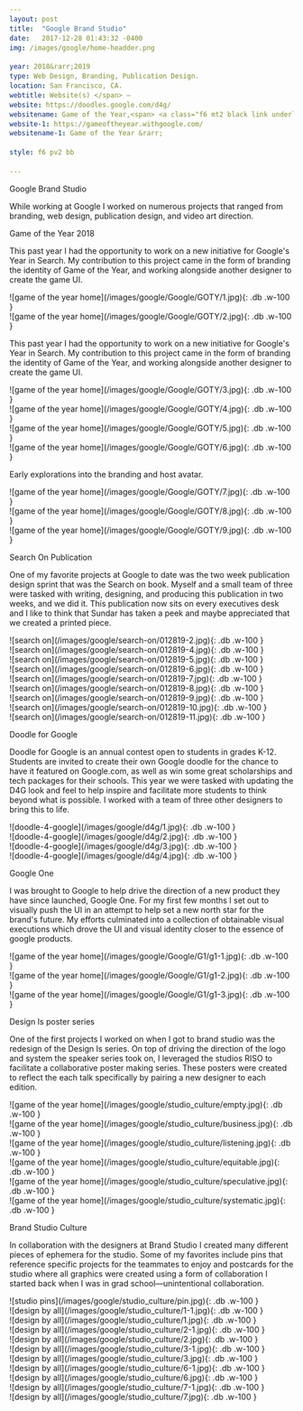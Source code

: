 ```yaml
---
layout: post
title:  "Google Brand Studio"
date:   2017-12-28 01:43:32 -0400
img: /images/google/home-headder.png

year: 2018&rarr;2019
type: Web Design, Branding, Publication Design.  
location: San Francisco, CA.
webtitle: Website(s) </span> —
website: https://doodles.google.com/d4g/
websitename: Game of the Year,<span> <a class="f6 mt2 black link underline-hover" target="_blank" href="https://doodles.google.com/d4g/">Doodle for Google, </a> <span> <a class="f6 mt2 black link underline-hover" target="_blank" href="https://www.youtube.com/playlist?list=PL590L5WQmH8dIdGztNYxH2SyMKwY_2Zwq#_ga=2.255468170.388998004.1549253508-943015284.1549253508">Search On, </a>
website-1: https://gameoftheyear.withgoogle.com/
websitename-1: Game of the Year &rarr;

style: f6 pv2 bb

---
```


 <p class="alcove f4 f3-ns">Google Brand Studio</p>

While working at Google I worked on numerous projects that ranged from branding, web design, publication design, and video art direction.


<!-- line -->
<p class=" mt0 w-100 dib bb mb5 pb3"/>
<!-- h2 -->
<p class="alcove f4 f3-ns">Game of the Year 2018</p>

This past year I had the opportunity to work on a new initiative for Google's Year in Search. My contribution to this project came in the form of branding the identity of Game of the Year, and working alongside another designer to create the game UI.


<div class="fl w-100  w-100-l ph2 " markdown="1">
![game of the year home](/images/google/Google/GOTY/1.jpg){: .db .w-100 }
</div>

<div class="fl w-100  w-100-l ph2 mb5" markdown="1">
![game of the year home](/images/google/Google/GOTY/2.jpg){: .db .w-100 }
</div>


This past year I had the opportunity to work on a new initiative for Google's Year in Search. My contribution to this project came in the form of branding the identity of Game of the Year, and working alongside another designer to create the game UI.


<div class="fl w-100  w-50-l ph2 " markdown="1">
![game of the year home](/images/google/Google/GOTY/3.jpg){: .db .w-100 }
</div>

<div class="fl w-100  w-50-l ph2 " markdown="1">
![game of the year home](/images/google/Google/GOTY/4.jpg){: .db .w-100 }
</div>

<div class="fl w-100  w-50-l ph2 " markdown="1">
![game of the year home](/images/google/Google/GOTY/5.jpg){: .db .w-100 }
</div>

<div class="fl w-100  w-50-l ph2 mb5 " markdown="1">
![game of the year home](/images/google/Google/GOTY/6.jpg){: .db .w-100 }
</div>


Early explorations into the branding and host avatar.


<div class="fl w-100  w-100-l ph2 " markdown="1">
![game of the year home](/images/google/Google/GOTY/7.jpg){: .db .w-100 }
</div>

<div class="fl w-100  w-50-l ph2 " markdown="1">
![game of the year home](/images/google/Google/GOTY/8.jpg){: .db .w-100 }
</div>

<div class="fl w-100  w-50-l ph2 " markdown="1">
![game of the year home](/images/google/Google/GOTY/9.jpg){: .db .w-100 }
</div>

<!-- line -->
<p class=" mt0 w-100 dib bb mb5 pb3"/>
<!-- h2 -->
<p class="alcove f4 f3-ns"> Search On Publication </p>

One of my favorite projects at Google to date was the two week publication design sprint that was the Search on book. Myself and a small team of three were tasked with writing, designing, and producing this publication in two weeks, and we did it. This publication now sits on every executives desk and I like to think that Sundar has taken a peek and maybe appreciated that we created a printed piece.

<div class="fl w-100  w-100-l ph2 " markdown="1">
![search on](/images/google/search-on/012819-2.jpg){: .db .w-100 }
</div>

<div class="fl w-100  w-100-l ph2 " markdown="1">
![search on](/images/google/search-on/012819-4.jpg){: .db .w-100 }
</div>

<div class="fl w-100  w-100-l ph2 " markdown="1">
![search on](/images/google/search-on/012819-5.jpg){: .db .w-100 }
</div>

<div class="fl w-100  w-50-l ph2 " markdown="1">
![search on](/images/google/search-on/012819-6.jpg){: .db .w-100 }
</div>

<div class="fl w-100  w-50-l ph2 " markdown="1">
![search on](/images/google/search-on/012819-7.jpg){: .db .w-100 }
</div>

<div class="fl w-100  w-100-l ph2 " markdown="1">
![search on](/images/google/search-on/012819-8.jpg){: .db .w-100 }
</div>


<div class="fl w-100  w-50-l ph2 " markdown="1">
![search on](/images/google/search-on/012819-9.jpg){: .db .w-100 }
</div>

<div class="fl w-100  w-50-l ph2 " markdown="1">
![search on](/images/google/search-on/012819-10.jpg){: .db .w-100 }
</div>


<div class="fl w-100  w-100-l ph2 " markdown="1">
![search on](/images/google/search-on/012819-11.jpg){: .db .w-100 }
</div>



<!-- line -->
<p class=" mt0 w-100 dib bb mb5 pb3"/>
<!-- h2 -->
<p class="alcove f4 f3-ns"> Doodle for Google </p>

Doodle for Google is an annual contest open to students in grades K-12. Students are invited to create their own Google doodle for the chance to have it featured on Google.com, as well as win some great scholarships and tech packages for their schools. This year we were tasked with updating the D4G look and feel to help inspire and facilitate more students to think beyond what is possible. I worked with a team of three other designers to bring this to life.

<div class="fl w-100  w-100-l ph2 " markdown="1">
![doodle-4-google](/images/google/d4g/1.jpg){: .db .w-100 }
</div>

<div class="fl w-100  w-50-l ph2 " markdown="1">
![doodle-4-google](/images/google/d4g/2.jpg){: .db .w-100 }
</div>


<div class="fl w-100  w-50-l ph2 " markdown="1">
![doodle-4-google](/images/google/d4g/3.jpg){: .db .w-100 }
</div>


<div class="fl w-100  w-100-l ph2 " markdown="1">
![doodle-4-google](/images/google/d4g/4.jpg){: .db .w-100 }
</div>


<!-- line -->
<p class=" mt0 w-100 dib bb mb5 pb3"/>
<!-- h2 -->
<p class="alcove f4 f3-ns"> Google One  </p>

I was brought to Google to help drive the direction of a new product they have since launched, Google One. For my first few months I set out to visually push the UI in an attempt to help set a new north star for the brand's future. My efforts culminated into a collection of obtainable visual executions which drove the UI and visual identity closer to the essence of google products.

<div class="fl w-100  w-100-l ph2 " markdown="1">
![game of the year home](/images/google/Google/G1/g1-1.jpg){: .db .w-100 }
</div>
<div class="fl w-100  w-100-l ph2 " markdown="1">
![game of the year home](/images/google/Google/G1/g1-2.jpg){: .db .w-100 }
</div>
<div class="fl w-100  w-100-l ph2 " markdown="1">
![game of the year home](/images/google/Google/G1/g1-3.jpg){: .db .w-100 }
</div>



<!-- line -->
<p class=" mt0 w-100 dib bb mb5 pb3"/>
<!-- h2 -->
<p class="alcove f4 f3-ns"> Design Is poster series</p>

One of the first projects I worked on when I got to brand studio was the redesign of the Design Is series. On top of driving the direction of the logo and system the speaker series took on, I leveraged the studios RISO to facilitate a collaborative poster making series. These posters were created to reflect the each talk specifically by pairing a new designer to each edition.

<div class="fl w-100  w-50-l ph2 " markdown="1">
![game of the year home](/images/google/studio_culture/empty.jpg){: .db .w-100 }
</div>
<div class="fl w-100  w-50-l ph2 " markdown="1">
![game of the year home](/images/google/studio_culture/business.jpg){: .db .w-100 }
</div>
<div class="fl w-100  w-50-l ph2 " markdown="1">
![game of the year home](/images/google/studio_culture/listening.jpg){: .db .w-100 }
</div>

<div class="fl w-100  w-50-l ph2 " markdown="1">
![game of the year home](/images/google/studio_culture/equitable.jpg){: .db .w-100 }
</div>
<div class="fl w-100  w-50-l ph2 " markdown="1">
![game of the year home](/images/google/studio_culture/speculative.jpg){: .db .w-100 }
</div>
<div class="fl w-100  w-50-l ph2 " markdown="1">
![game of the year home](/images/google/studio_culture/systematic.jpg){: .db .w-100 }
</div>

<!-- line -->
<p class=" mt0 w-100 dib bb mb5 pb3"/>
<!-- h2 -->
<p class="alcove f4 f3-ns"> Brand Studio Culture</p>

In collaboration with the designers at Brand Studio I created many different pieces of ephemera for the studio. Some of my favorites include pins that reference specific projects for the teammates to enjoy and postcards for the studio where all graphics were created using a form of collaboration I started back when I was in grad school—unintentional collaboration.

<div class="fl w-100  w-100-l ph2 " markdown="1">
![studio pins](/images/google/studio_culture/pin.jpg){: .db .w-100 }
</div>

<div class="fl w-100  w-50-l ph2 " markdown="1">
![design by all](/images/google/studio_culture/1-1.jpg){: .db .w-100 }
</div>

<div class="fl w-100  w-50-l ph2 " markdown="1">
![design by all](/images/google/studio_culture/1.jpg){: .db .w-100 }
</div>

<div class="fl w-100  w-50-l ph2 " markdown="1">
![design by all](/images/google/studio_culture/2-1.jpg){: .db .w-100 }
</div>

<div class="fl w-100  w-50-l ph2 " markdown="1">
![design by all](/images/google/studio_culture/2.jpg){: .db .w-100 }
</div>
<div class="fl w-100  w-50-l ph2 " markdown="1">
![design by all](/images/google/studio_culture/3-1.jpg){: .db .w-100 }
</div>

<div class="fl w-100  w-50-l ph2 " markdown="1">
![design by all](/images/google/studio_culture/3.jpg){: .db .w-100 }
</div>
<div class="fl w-100  w-50-l ph2 " markdown="1">
![design by all](/images/google/studio_culture/6-1.jpg){: .db .w-100 }
</div>

<div class="fl w-100  w-50-l ph2 " markdown="1">
![design by all](/images/google/studio_culture/6.jpg){: .db .w-100 }
</div>
<div class="fl w-100  w-50-l ph2 " markdown="1">
![design by all](/images/google/studio_culture/7-1.jpg){: .db .w-100 }
</div>

<div class="fl w-100  w-50-l ph2 " markdown="1">
![design by all](/images/google/studio_culture/7.jpg){: .db .w-100 }
</div>
